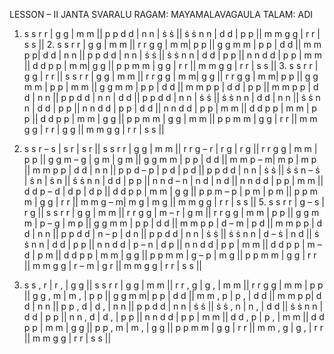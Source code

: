 LESSON – II 
JANTA SVARALU 
RAGAM: MAYAMALAVAGAULA 
TALAM: ADI 
1. s s r r | 	g g | 	m m ||  p p d d | 	n n | 	ṡ ṡ ||  ṡ ṡ n n | 	d d | 	p p ||  m m g g | 	r r | 	s s || 2. s s r r | 	g g | 	m m ||  r r g g | 	m m| 	p p ||  g g m m | 	p p | 	d d ||  m m p p| 	d d | 	n n ||  p p d d | 	n n | 	ṡ ṡ ||  ṡ ṡ n n | 	d d | 	p p ||  n n d d | 	p p | 	m m ||  d d p p | 	m m| 	g g ||  p p m m | 	g g | 	r r ||  m m g g | 	r r | 	s s || 3. s s r r | 	g g | 	r r ||  s s r r | 	g g | 	m m ||  r r g g | 	m m| 	g g ||  r r g g | 	m m| 	p p ||  g g m m | 	p p | 	m m ||  g g m m | 	p p | 	d d ||  m m p p | 	d d | 	p p ||  m m p p | 	d d | 	n n ||  p p d d | 	n n | 	d d ||  p p d d | 	n n | 	ṡ ṡ ||  ṡ ṡ n n | 	d d | 	n n ||  ṡ ṡ n n | 	d d | 	p p ||  n n d d | 	p p | 	d d ||  n n d d | 	p p | 	m m ||  d d p p | 	m m | 	p p ||  d d p p | 	m m | 	g g ||  p p m m | 	g g | 	m m ||  p p m m | 	g g | 	r r ||  m m g g | 	r r | 	g g ||  m m g g | 	r r | 	s s || 
4. s s r – s | 	s r | 	s r ||  s s r r | 	g g | 	m m ||  r r g – r | 	r g | 	r g ||  r r g g | 	m m | 	p p ||  g g m – g | 	g m | 	g m ||  g g m m | 	p p | 	d d ||  m m p – m| 	m p | 	m p ||  m m p p | 	d d | 	n n ||  p p d – p | 	p d | 	p d ||  p p d d | 	n n | 	ṡ ṡ ||  ṡ ṡ n – ṡ | 	ṡ n | 	ṡ n ||  ṡ ṡ n n | 	d d | 	p p ||  n n d – n | 	n d | 	n d ||  n n d d | 	p p | 	m m ||  d d p – d | 	d p | 	d p ||  d d p p | 	m m | 	g g ||  p p m – p | 	p m | 	p m ||  p p m m | 	g g | 	r r ||  m m g – m| 	m g | 	m g ||  m m g g | 	r r | 	s s || 5. s s r r | 	g – s | 	r g ||  s s r r | 	g g | 	m m ||  r r g g | 	m – r | 	g m ||  r r g g | 	m m | 	p p ||  g g m m | 	p – g | 	m p ||  g g m m | 	p p | 	d d ||  m m p p | 	d – m | 	p d ||  m m p p | 	d d | 	n n ||  p p d d | 	n – p | 	d n ||  p p d d | 	n n | 	ṡ ṡ ||  ṡ ṡ n n | 	d – ṡ | 	n d ||  ṡ ṡ n n | 	d d | 	p p ||  n n d d | 	p – n | 	d p ||  n n d d | 	p p | 	m m ||  d d p p | 	m – d | 	p m ||  d d p p | 	m m | 	g g ||  p p m m | 	g – p | 	m g ||  p p m m | 	g g | 	r r ||  m m g g | 	r – m | 	g r ||  m m g g | 	r r | 	s s || 
 
6. s s , r | 	r , | 	g g ||  s s r r | 	g g | 	m m ||  r r , g | 	g , | 	m m ||  r r g g | 	m m | 	p p ||  g g , m | 	m , | 	p p ||  g g m m| 	p p | 	d d ||  m m , p | 	p , | 	d d ||  m m p p| 	d d | 	n n ||  p p , d | 	d , | 	n n ||  p p d d | 	n n | 	ṡ ṡ ||  ṡ ṡ , n | 	n , | 	d d ||  ṡ ṡ n n | 	d d | 	p p ||  n n , d | 	d , | 	p p ||  n n d d | 	p p | 	m m ||  d d , p | 	p , | 	m m ||  d d p p | 	m m | 	g g ||  p p , m | 	m , | 	g g ||  p p m m | 	g g | 	r r ||  m m , g | 	g , | 	r r ||  m m g g | 	r r | 	s s || 
